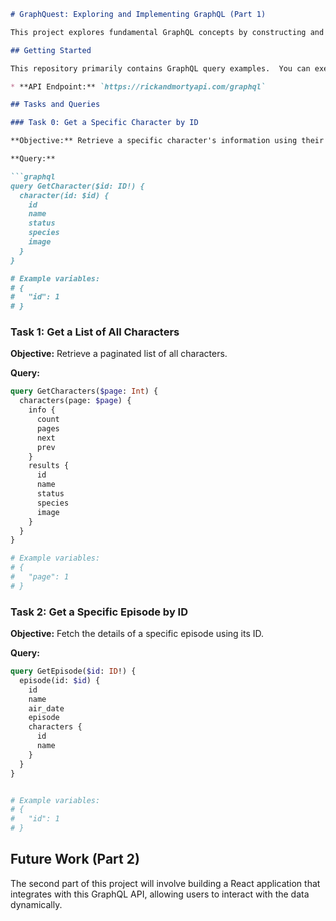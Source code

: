 
```markdown
# GraphQuest: Exploring and Implementing GraphQL (Part 1)

This project explores fundamental GraphQL concepts by constructing and executing queries against a GraphQL API [the API used)](https://rickandmortyapi.com/graphql). This is the first part of a two-part project focusing on GraphQL; the second part will involve a React application.

## Getting Started

This repository primarily contains GraphQL query examples.  You can execute these queries using a GraphQL playground or any GraphQL client of your choice.

* **API Endpoint:** `https://rickandmortyapi.com/graphql`

## Tasks and Queries

### Task 0: Get a Specific Character by ID

**Objective:** Retrieve a specific character's information using their ID.

**Query:**

```graphql
query GetCharacter($id: ID!) {
  character(id: $id) {
    id
    name
    status
    species
    image
  }
}

# Example variables:
# {
#   "id": 1
# }

```


### Task 1: Get a List of All Characters

**Objective:** Retrieve a paginated list of all characters.

**Query:**

```graphql
query GetCharacters($page: Int) {
  characters(page: $page) {
    info {
      count
      pages
      next
      prev
    }
    results {
      id
      name
      status
      species
      image
    }
  }
}

# Example variables:
# {
#   "page": 1
# }
```


### Task 2: Get a Specific Episode by ID

**Objective:** Fetch the details of a specific episode using its ID.

**Query:**

```graphql
query GetEpisode($id: ID!) {
  episode(id: $id) {
    id
    name
    air_date
    episode
    characters {
      id
      name
    }
  }
}


# Example variables:
# {
#   "id": 1
# }

```


## Future Work (Part 2)

The second part of this project will involve building a React application that integrates with this GraphQL API, allowing users to interact with the data dynamically.



```
